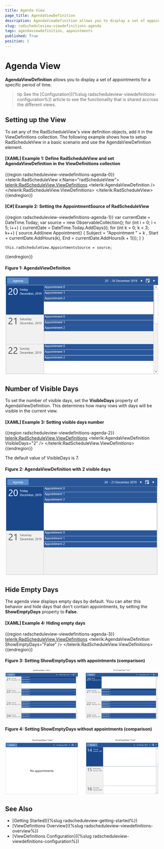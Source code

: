 ```yaml
---
title: Agenda View
page_title: AgendaViewDefinition
description: AgendaViewDefinition allows you to display a set of appointments for a specific period of time.
slug: radscheduleview-viewdefinitions-agenda
tags: agendaviewdefinition, appointments
published: True
position: 5
---
```


# Agenda View

__AgendaViewDefinition__ allows you to display a set of appointments for a specific period of time.

>tip See the [Configuration]({%slug radscheduleview-viewdefinitions-configuration%}) article to see the functionality that is shared accross the different views.

## Setting up the View

To set any of the RadScheduleView's view definition objects, add it in the ViewDefinitions collection. The following example shows how to setup RadScheduleView in a basic scenario and use the AgendaViewDefinition element.

#### __[XAML] Example 1: Define RadScheduleView and set AgendaViewDefinition in the ViewDefinitions collection__
{{region radscheduleview-viewdefinitions-agenda-0}}
	<telerik:RadScheduleView x:Name="radScheduleView">
		<telerik:RadScheduleView.ViewDefinitions>
			<telerik:AgendaViewDefinition />
		</telerik:RadScheduleView.ViewDefinitions>
	</telerik:RadScheduleView>
{{endregion}}

#### __[C#] Example 2: Setting the AppointmentSource of RadScheduleView__
{{region radscheduleview-viewdefinitions-agenda-1}}
	var currentDate = DateTime.Today;
	var source = new ObservableCollection<Appointment>();
	for (int i = 0; i < 5; i++)
	{
		currentDate = DateTime.Today.AddDays(i);
		for (int k = 0; k < 3; k++)
		{
			source.Add(new Appointment() { Subject = "Appointment " + k , Start = currentDate.AddHours(k), End = currentDate.AddHours(k + 1)});
		}
	}

	this.radScheduleView.AppointmentsSource = source;
{{endregion}}

#### Figure 1: AgendaViewDefinition
![{{ site.framework_name }} RadScheduleView AgendaViewDefinition](images/radscheduleview-viewdefinition-agenda-0.png)

## Number of Visible Days

To set the number of visible days, set the __VisibleDays__ property of AgendaViewDefinition. This determines how many rows with days will be visible in the current view.

#### __[XAML] Example 3: Setting visible days number__
{{region radscheduleview-viewdefinitions-agenda-2}}
	<telerik:RadScheduleView.ViewDefinitions>
		<telerik:AgendaViewDefinition VisibleDays="2" />
	</telerik:RadScheduleView.ViewDefinitions>
{{endregion}}

The default value of VisibleDays is 7.

#### Figure 2: AgendaViewDefinition with 2 visible days
![{{ site.framework_name }} RadScheduleView AgendaViewDefinition with 2 visible days](images/radscheduleview-viewdefinition-agenda-1.png)

## Hide Empty Days

The agenda view displays empty days by default. You can alter this behavior and hide days that don't contain appointments, by setting the __ShowEmptyDays__ property to __False__.

#### __[XAML] Example 4: Hiding empty days__
{{region radscheduleview-viewdefinitions-agenda-3}}
	<telerik:RadScheduleView.ViewDefinitions>
		<telerik:AgendaViewDefinition ShowEmptyDays="False" />
	</telerik:RadScheduleView.ViewDefinitions>
{{endregion}}

#### Figure 3: Setting ShowEmptyDays with appointments (comparison)
![{{ site.framework_name }} RadScheduleView Setting ShowEmptyDays with appointments (comparison)](images/radscheduleview-viewdefinition-agenda-2.png)

#### Figure 4: Setting ShowEmptyDays without appointments (comparison)
![{{ site.framework_name }} RadScheduleView Setting ShowEmptyDays without appointments (comparison)](images/radscheduleview-viewdefinition-agenda-3.png)

## See Also
* [Getting Started]({%slug radscheduleview-getting-started%})
* [ViewDefinitions Overview]({%slug radscheduleview-viewdefinitions-overview%})
* [ViewDefinitions Configuration]({%slug radscheduleview-viewdefinitions-configuration%})


